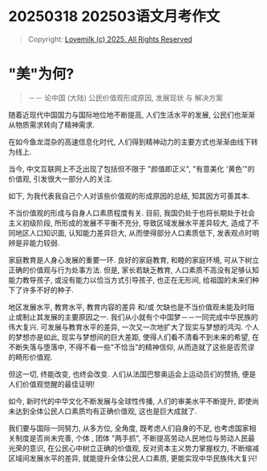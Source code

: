 # 20250318 202503语文月考作文
> Copyright: [Lovemilk (c) 2025, All Rights Reserved](https://aka.lovemilk.top/68)

# "美"为何?
> －－ 论中国 (大陆) 公民价值观形成原因, 发展现状 与 解决方案

随着近现代中国国力与国际地位地不断提高, 人们生活水平的发展, 公民们也渐渐从物质需求转向了精神需求.

在如今鱼龙混杂的高速信息化时代, 人们得到精神动力的主要方式也渐渐由线下转为线上.

当今, 中文互联网上不乏出现了包括但不限于 "颜值即正义", "有意美化 '黄色'"的价值观, 引发很大一部分人的关注.

如下, 为我代表我自己个人对该些价值观的形成原因的总结, 知其因方可善其本.

不当价值观的形成与自身人口素质程度有关. 目前, 我国仍处于也将长期处于社会主义初级阶段, 所形成的发展不平衡不充分, 导致区域发展水平差异较大, 造成了不同地区人口知识面, 认知能力差异巨大, 从而使得部分人口素质低下, 发表观点时明辨是非能力较弱.

家庭教育是人身心发展的重要一环. 良好的家庭教育, 和睦的家庭环境, 可从下树立正确的价值观与行为处事方法. 但是, 家长若缺乏教育, 人口素质不高没有足够认知能力教导孩子, 或没有能力以恰当方式引导孩子, 也正在无形间, 给祖国的未来们种下了许多不好的种子.

地区发展水平, 教育水平, 教育内容的差异 和/或 欠缺也是不当价值观未能及时阻止或制止其发展的主要原因之一. 我们从小就有个中国梦－－一同完成中华民族的伟大复兴. 可发展与教育水平的差异, 一次又一次地扩大了现实与梦想的鸿沟. 个人的梦想亦是如此, 现实与梦想间的巨大差距, 使得人们看不清看不到未来的希望, 在不断失落与堕落中, 不得不看一些"不恰当"的精神信仰, 从而造就了这些是否荒谬的畸形价值观.

但这一切, 终能改变, 也终会改变. 人们从法国巴黎奥运会上运动员们的赞扬, 便是人们价值观觉醒的最佳证明!

如今, 新时代的中华文化不断发展与全球性传播, 人们的审美水平不断提升, 即使尚未达到全体公民人口素质均有正确价值观, 这也是巨大成就了.

我们要与国际一同努力, 从多方位, 全角度, 既考虑人们自身的不足, 也考虑国家相关制度是否尚未完善, 个体
, 团体 "两手抓", 不断提高劳动人民地位与劳动人民最光荣的意识, 在公民心中树立正确的价值观, 反对资本主义势力掌握权力, 不断缩减区域间发展水平的差异, 就能提升全体公民人口素质, 更能实现中华民族伟大复兴!
